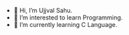 - 👋 Hi, I’m Ujjval Sahu.
- 👀 I’m interested to learn Programming.
- 🌱 I’m currently learning C Language.


<!---
Ujjval2025/Ujjval2025 is a ✨ special ✨ repository because its `README.md` (this file) appears on your GitHub profile.
You can click the Preview link to take a look at your changes.
--->
